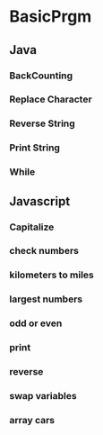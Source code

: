 # BasicPrgm
## Java
### BackCounting
### Replace Character
### Reverse String
### Print String
### While

## Javascript
### Capitalize
### check numbers
### kilometers to miles
### largest numbers
### odd or even
### print
### reverse
### swap variables
### array cars

